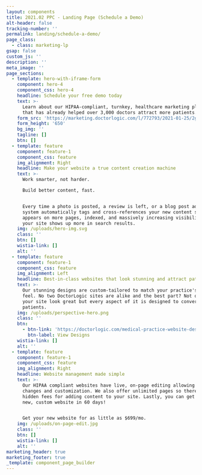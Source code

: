 ```yaml
---
layout: components
title: 2021.02 PPC - Landing Page (Schedule a Demo)
alt-header: false
tracking-number: ''
permalink: landing/schedule-a-demo/
page_class:
  - class: marketing-lp
gsap: false
custom_js: ''
description: ''
meta_image: ''
page_sections:
  - template: hero-with-iframe-form
    component: hero-4
    component_css: hero-4
    headline: Schedule your free demo today
    text: >-
      Learn about our HIPAA-compliant, turnkey, healthcare marketing platform
      that has already helped over 3,000 doctors attract more patients.
    form_src: 'https://marketing.doctorlogic.com/l/772793/2021-01-25/2glrfp'
    form_height: '650'
    bg_img: ''
    tagline: []
    btn: []
  - template: feature
    component: feature-1
    component_css: feature
    img_alignment: Right
    headline: Make your website a true content creation machine
    text: >-
      Work smarter, not harder. 

      Build better content, fast.


      Every time a photo is posted, a review is left, or a blog post added, our
      system automatically tags and cross-references your new content so it
      appears on more pages, indexed, and massively increasing visibility so
      your site shows up more in search results.
    img: /uploads/hero-img.svg
    class: ''
    btn: []
    wistia-link: []
    alt: ''
  - template: feature
    component: feature-1
    component_css: feature
    img_alignment: Left
    headline: Best-in-class websites that look stunning and attract patients
    text: >-
      Our stunning designs are custom-tailored to match your practice's look &
      feel. No two DoctorLogic sites are alike and the best part? Not only does
      your site look great but every aspect of it is designed to convert more
      patients. 
    img: /uploads/perspective-hero.png
    class: ''
    btn:
      - btn-link: 'https://doctorlogic.com/medical-practice-website-design'
        btn-label: View Designs
    wistia-link: []
    alt: ''
  - template: feature
    component: feature-1
    component_css: feature
    img_alignment: Right
    headline: Website management made simple
    text: >-
      Our HIPAA compliant websites have live, on-page editing allowing for easy
      changes and customization. We also offer unlimited pages so there are no
      hidden fees for adding content to your site. Lastly, you can get a brand
      new, custom website in 60 days! 


      Get your new website for as little as $699/mo.
    img: /uploads/on-page-edit.jpg
    class: ''
    btn: []
    wistia-link: []
    alt: ''
marketing_header: true
marketing_footer: true
_template: component_page_builder
---
```


